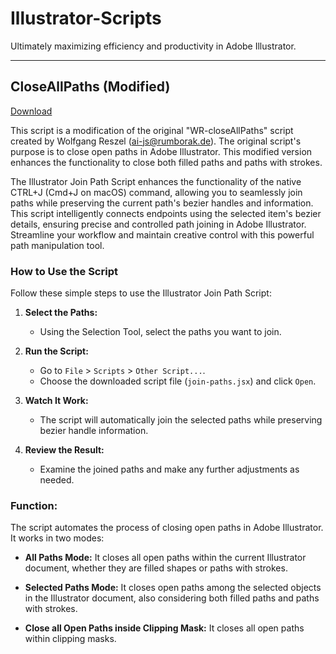 # Illustrator-Scripts
Ultimately maximizing efficiency and productivity in Adobe Illustrator.

---
## CloseAllPaths (Modified)

<a href="https://raw.githubusercontent.com/reyki/Illustrator-Scripts/main/closeAllPaths.jsx?">Download</a>


This script is a modification of the original "WR-closeAllPaths" script created by Wolfgang Reszel (ai-js@rumborak.de). The original script's purpose is to close open paths in Adobe Illustrator. This modified version enhances the functionality to close both filled paths and paths with strokes.

The Illustrator Join Path Script enhances the functionality of the native CTRL+J (Cmd+J on macOS) command, allowing you to seamlessly join paths while preserving the current path's bezier handles and information. This script intelligently connects endpoints using the selected item's bezier details, ensuring precise and controlled path joining in Adobe Illustrator. Streamline your workflow and maintain creative control with this powerful path manipulation tool.


### How to Use the Script

Follow these simple steps to use the Illustrator Join Path Script:

1. **Select the Paths:**
   - Using the Selection Tool, select the paths you want to join.

5. **Run the Script:**
   - Go to `File` > `Scripts` > `Other Script...`.
   - Choose the downloaded script file (`join-paths.jsx`) and click `Open`.

6. **Watch It Work:**
   - The script will automatically join the selected paths while preserving bezier handle information.

7. **Review the Result:**
   - Examine the joined paths and make any further adjustments as needed.

### Function:

The script automates the process of closing open paths in Adobe Illustrator. It works in two modes:

- **All Paths Mode:** It closes all open paths within the current Illustrator document, whether they are filled shapes or paths with strokes.

- **Selected Paths Mode:** It closes open paths among the selected objects in the Illustrator document, also considering both filled paths and paths with strokes.

-  **Close all Open Paths inside Clipping Mask:** It closes all open paths within clipping masks.
